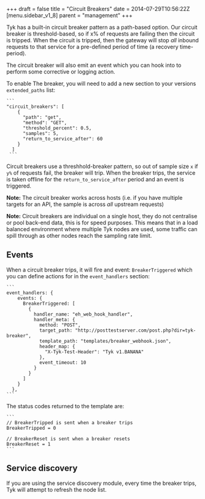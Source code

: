 +++
draft = false
title = "Circuit Breakers"
date = 2014-07-29T10:56:22Z
[menu.sidebar_v1_8]
    parent = "management"
+++

Tyk has a built-in circuit breaker pattern as a path-based option. Our circuit breaker is threshold-based, so if x% of requests are failing then the circuit is tripped. When the circuit is tripped, then the gateway will stop _all_ inbound requests to that service for a pre-defined period of time (a recovery time-period).

The circuit breaker will also emit an event which you can hook into to perform some corrective or logging action.

To enable The breaker, you will need to add a new section to your versions `extended_paths` list:

	```
	"circuit_breakers": [
        {
          "path": "get",
          "method": "GET",
          "threshold_percent": 0.5,
          "samples": 5,
          "return_to_service_after": 60
        }
      ]
     ```

Circuit breakers use a threshhold-breaker pattern, so out of sample size `x` if `y%` of requests fail, the breaker will trip. When the breaker trips, the service is taken offline for the `return_to_service_after` period and an event is triggered.

**Note:** The circuit breaker works across hosts (i.e. if you have multiple targets for an API, the sample is across *all* upstream requests)

**Note:** Circuit breakers are individual on a single host, they do not centralise or pool back-end data, this is for speed purposes. This means that in a load balanced environment where multiple Tyk nodes are used, some traffic can spill through as other nodes reach the sampling rate limit.

## Events

When a circuit breaker trips, it will fire and event: `BreakerTriggered` which you can define actions for in the `event_handlers` section:

	```
	event_handlers: {
	    events: {
	      BreakerTriggered: [
	        {
	          handler_name: "eh_web_hook_handler",
	          handler_meta: {
	            method: "POST",
	            target_path: "http://posttestserver.com/post.php?dir=tyk-breaker",
	            template_path: "templates/breaker_webhook.json",
	            header_map: {
	              "X-Tyk-Test-Header": "Tyk v1.BANANA"
	            },
	            event_timeout: 10
	          }
	        }
	      ]
	    }
	  },
	```

The status codes returned to the template are:

	```
	// BreakerTripped is sent when a breaker trips
	BreakerTripped = 0

	// BreakerReset is sent when a breaker resets
	BreakerReset = 1
	```

## Service discovery

If you are using the service discovery module, every time the breaker trips, Tyk will attempt to refresh the node list.

